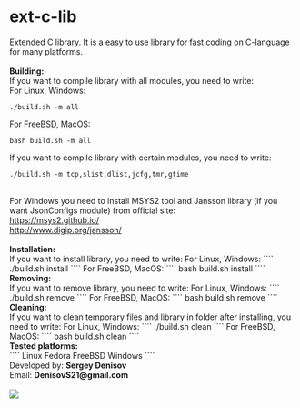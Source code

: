 # ext-c-lib
Extended C library. It is a easy to use library for fast coding on C-language for many platforms.
<br>
<br>
<b>Building:</b><br>
If you want to compile library with all modules, you need to write:
<br>
For Linux, Windows:
````
./build.sh -m all
````
For FreeBSD, MacOS:
````
bash build.sh -m all
````
If you want to compile library with certain modules, you need to write:
````
./build.sh -m tcp,slist,dlist,jcfg,tmr,gtime
````
<br>
For Windows you need to install MSYS2 tool and Jansson library (if you want JsonConfigs module) from official site:<br>
<a href="https://msys2.github.io/">https://msys2.github.io/</a>
<br>
<a href="http://www.digip.org/jansson/">http://www.digip.org/jansson/</a>
<br>
<br>
<b>Installation:</b><br>
If you want to install library, you need to write:
For Linux, Windows:
````
./build.sh install
````
For FreeBSD, MacOS:
````
bash build.sh install
````
<br>
<b>Removing:</b><br>
If you want to remove library, you need to write:
For Linux, Windows:
````
./build.sh remove
````
For FreeBSD, MacOS:
````
bash build.sh remove
````
<br>
<b>Cleaning:</b><br>
If you want to clean temporary files and library in folder after installing, you need to write:
For Linux, Windows:
````
./build.sh clean
````
For FreeBSD, MacOS:
````
bash build.sh clean
````
<br>
<b>Tested platforms:</b><br>
````
Linux Fedora
FreeBSD
Windows
````
<br>
Developed by: <b>Sergey Denisov</b>
<br>
Email: <b>DenisovS21@gmail.com</b>
<br>
<br>
<img src="https://upload.wikimedia.org/wikipedia/commons/thumb/3/3b/LGPLv3_Logo.svg/400px-LGPLv3_Logo.svg.png" />
